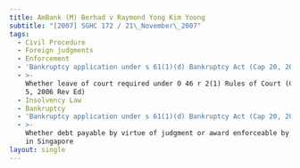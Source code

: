 ```yaml
---
title: AmBank (M) Berhad v Raymond Yong Kim Yoong
subtitle: "[2007] SGHC 172 / 21\_November\_2007"
tags:
  - Civil Procedure
  - Foreign judgments
  - Enforcement
  - 'Bankruptcy application under s 61(1)(d) Bankruptcy Act (Cap 20, 2000 Rev Ed)'
  - >-
    Whether leave of court required under O 46 r 2(1) Rules of Court (Cap 322, R
    5, 2006 Rev Ed)
  - Insolvency Law
  - Bankruptcy
  - 'Bankruptcy application under s 61(1)(d) Bankruptcy Act (Cap 20, 2000 Rev Ed)'
  - >-
    Whether debt payable by virtue of judgment or award enforceable by execution
    in Singapore
layout: single
---
```


